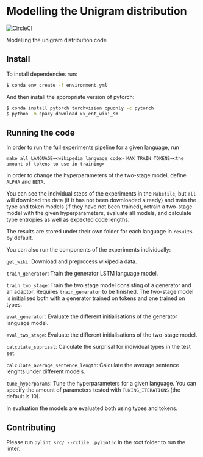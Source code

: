 
# Modelling the Unigram distribution

[![CircleCI](https://circleci.com/gh/tpimentelms/modelling-unigram-priv.svg?style=svg&circle-token=dd03e792e49ec51ee6d7cedb1f01e2271ca9739b)](https://circleci.com/gh/tpimentelms/modelling-unigram-priv)

Modelling the unigram distribution code


## Install

To install dependencies run:
```bash
$ conda env create -f environment.yml
```

And then install the appropriate version of pytorch:
```bash
$ conda install pytorch torchvision cpuonly -c pytorch
$ python -m spacy download xx_ent_wiki_sm
```

## Running the code

In order to run the full experiments pipeline for a given language, run

```
make all LANGUAGE=<wikipedia language code> MAX_TRAIN_TOKENS=<the amount of tokens to use in training>
```

In order to change the hyperparameters of the two-stage model, define `ALPHA` and `BETA`.

You can see the individual steps of the experiments in the `Makefile`, but `all` will download the data (if it has not been downloaded already) and train the type and token models (if they have not been trained), retrain a two-stage model with the given hyperparameters, evaluate all models, and calculate type entropies as well as expected code lengths.

The results are stored under their own folder for each language in `results` by default.

You can also run the components of the experiments individually:

`get_wiki`: Download and preprocess wikipedia data.

`train_generator`: Train the generator LSTM language model.

`train_two_stage`: Train the two stage model consisting of a generator and an adaptor. Requires `train_generator` to be finished. The two-stage model is initialised both with a generator trained on tokens and one trained on types.

`eval_generator`: Evaluate the different initialisations of the generator language model.

`eval_two_stage`: Evaluate the different initialisations of the two-stage model.

`calculate_suprisal`: Calculate the surprisal for individual types in the test set.

`calculate_average_sentence_length`: Calculate the average sentence lenghts under different models.

`tune_hyperparams`: Tune the hyperparameters for a given language. You can specify the amount of parameters tested with `TUNING_ITERATIONS` (the default is 10).

In evaluation the models are evaluated both using types and tokens.

## Contributing

Please run `pylint src/ --rcfile .pylintrc` in the root folder to run the linter.
